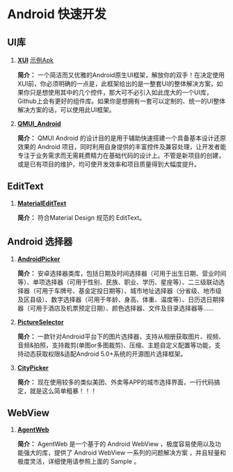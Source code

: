 # Android 快速开发

## UI库

1. [**XUI**](https://github.com/xuexiangjys/XUI/blob/master/README_ZH.md) [示例Apk](assets/XUIDemo_1.2.1.apk)



    **简介：** 一个简洁而又优雅的Android原生UI框架，解放你的双手！在决定使用XUI前，你必须明确的一点是，此框架给出的是一整套UI的整体解决方案，如果你只是想使用其中的几个控件，那大可不必引入如此庞大的一个UI库，Github上会有更好的组件库。如果你是想拥有一套可以定制的、统一的UI整体解决方案的话，可以使用此UI框架。
    
2. [**QMUI_Android**](https://github.com/Tencent/QMUI_Android?tab=readme-ov-file)

   **简介：** QMUI Android 的设计目的是用于辅助快速搭建一个具备基本设计还原效果的 Android 项目，同时利用自身提供的丰富控件及兼容处理，让开发者能专注于业务需求而无需耗费精力在基础代码的设计上。不管是新项目的创建，或是已有项目的维护，均可使开发效率和项目质量得到大幅度提升。
   
   
## EditText

1. [**MaterialEditText** ](http://github.com/rengwuxian/MaterialEditText?tab=readme-ov-file)

    **简介：** 符合Material Design 规范的 EditText。





## Android 选择器

1. [**AndroidPicker**](https://github.com/gzu-liyujiang/AndroidPicker)

    **简介：** 安卓选择器类库，包括日期及时间选择器（可用于出生日期、营业时间等）、单项选择器（可用于性别、民族、职业、学历、星座等）、二三级联动选择器（可用于车牌号、基金定投日期等）、城市地址选择器（分省级、地市级及区县级）、数字选择器（可用于年龄、身高、体重、温度等）、日历选日期择器（可用于酒店及机票预定日期）、颜色选择器、文件及目录选择器等……
    
2. [**PictureSelector**](https://github.com/LuckSiege/PictureSelector/blob/version_component/README_CN.md)

    **简介：** 一款针对Android平台下的图片选择器，支持从相册获取图片、视频、音频&拍照，支持裁剪(单图or多图裁剪)、压缩、主题自定义配置等功能，支持动态获取权限&适配Android 5.0+系统的开源图片选择框架。

3. [**CityPicker**](http://github.com/xuexiangjys/CityPicker)
    
    **简介：** 现在使用较多的类似美团、外卖等APP的城市选择界面，一行代码搞定，就是这么简单粗暴！！！
    
## WebView

1. [**AgentWeb** ](https://github.com/Justson/AgentWeb)

    **简介：** AgentWeb 是一个基于的 Android WebView ，极度容易使用以及功能强大的库，提供了 Android WebView 一系列的问题解决方案 ，并且轻量和极度灵活，详细使用请参照上面的 Sample 。